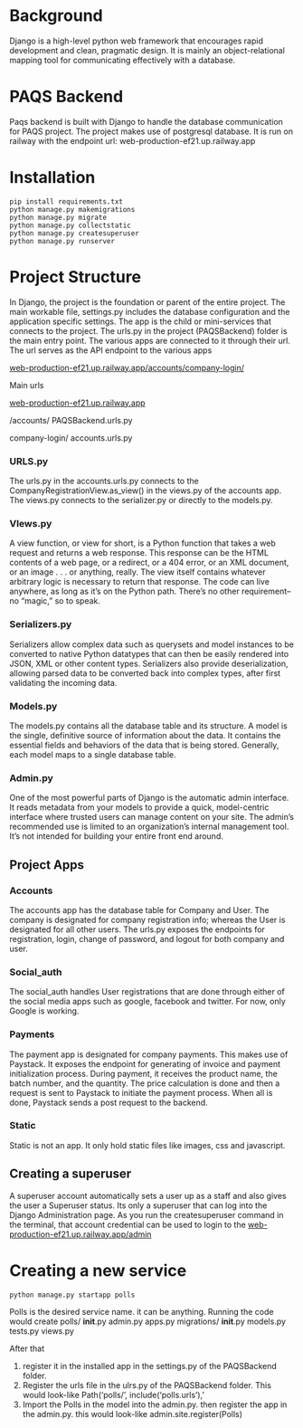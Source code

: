 # Background

Django is a high-level python web framework that encourages rapid development and clean, pragmatic design. It is mainly an object-relational mapping tool for communicating effectively with a database.

# PAQS Backend

Paqs backend is built with Django to handle the database communication for PAQS project. The project makes use of postgresql database. It is run on railway with the endpoint url: web-production-ef21.up.railway.app

# Installation

```commandLine
pip install requirements.txt
python manage.py makemigrations
python manage.py migrate
python manage.py collectstatic
python manage.py createsuperuser
python manage.py runserver
```

# Project Structure

In Django, the project is the foundation or parent of the entire project. The main workable file, settings.py includes the database configuration and the application specific settings. The app is the child or mini-services that connects to the project. The urls.py in the project (PAQSBackend) folder is the main entry point. The various apps are connected to it through their url. The url serves as the API endpoint to the various apps

[web-production-ef21.up.railway.app/accounts/company-login/](web-production-ef21.up.railway.app/accounts/company-login/)

Main urls

[web-production-ef21.up.railway.app](web-production-ef21.up.railway.app)

/accounts/
PAQSBackend.urls.py

company-login/
accounts.urls.py

### URLS.py
The urls.py in the accounts.urls.py connects to the CompanyRegistrationView.as_view() in the views.py of the accounts app. The views.py connects to the serializer.py or directly to the models.py.

### VIews.py
A view function, or view for short, is a Python function that takes a web request and returns a web response. This response can be the HTML contents of a web page, or a redirect, or a 404 error, or an XML document, or an image . . . or anything, really. The view itself contains whatever arbitrary logic is necessary to return that response. The code can live anywhere, as long as it’s on the Python path. There’s no other requirement–no “magic,” so to speak.

### Serializers.py
Serializers allow complex data such as querysets and model instances to be converted to native Python datatypes that can then be easily rendered into JSON, XML or other content types. Serializers also provide deserialization, allowing parsed data to be converted back into complex types, after first validating the incoming data.

### Models.py
The models.py contains all the database table and its structure. A model is the single, definitive source of information about the data. It contains the essential fields and behaviors of the data that is being stored. Generally, each model maps to a single database table.

### Admin.py
One of the most powerful parts of Django is the automatic admin interface. It reads metadata from your models to provide a quick, model-centric interface where trusted users can manage content on your site. The admin’s recommended use is limited to an organization’s internal management tool. It’s not intended for building your entire front end around.

## Project Apps

### Accounts
The accounts app has the database table for Company and User. The company is designated for company registration info; whereas the User is designated for all other users. The urls.py exposes the endpoints for registration, login, change of password, and logout for both company and user.

### Social_auth
The social_auth handles User registrations that are done through either of the social media apps such as google, facebook and twitter. For now, only Google is working.

### Payments
The payment app is designated for company payments. This makes use of Paystack. It exposes the endpoint for generating of invoice and payment initialization process. During payment, it receives the product name, the batch number, and the quantity. The price calculation is done and then a request is sent to Paystack to initiate the payment process. When all is done, Paystack sends a post request to the backend. 

### Static
Static is not an app. It only hold static files like images, css and javascript. 

## Creating a superuser 
A superuser account automatically sets a user up as a staff and also gives the user a Superuser status. Its only a superuser that can log into the Django Administration page. As you run the createsuperuser command in the terminal, that account credential can be used to login to the [web-production-ef21.up.railway.app/admin](web-production-ef21.up.railway.app/admin)

# Creating a new service
```commandLine
python manage.py startapp polls
```

Polls is the desired service name. it can be anything. Running the code would create
polls/
    __init__.py
    admin.py
    apps.py
    migrations/
        __init__.py
    models.py
    tests.py
    views.py
    
After that 
1.	register it in the installed app in the settings.py of the PAQSBackend folder.
2.	Register the urls file in the ulrs.py of the PAQSBackend folder. This would look-like 
Path(‘polls/’, include(‘polls.urls’),’
3.	Import the Polls in the model into the admin.py. then register the app in the admin.py. this would look-like admin.site.register(Polls) 
